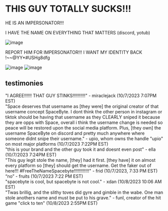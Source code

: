 # THIS GUY TOTALLY SUCKS!!!
HE IS AN IMPERSONATOR!!!

I HAVE THE NAME ON EVERYTHING THAT MATTERS (discord, yotub)

![image](rah/impersonatorsProfile.PNG)

REPORT HIM FOR IMPERSONATOR!!! I WANT MY IDENTITY BACK !~~@YY*#USHg8dfg

![image](rah/shock.png) ![image](rah/cry.png)

## testimonies
"I AGREE!!!!!! THAT GUY STINKS!!!!!!!!!!" - miraclejack (10/7/2023 7:07PM EST)<br>
"Space deserves that username as [they were] the original creator of that username concept SpaceByte. I dont think the other person in instagram or tiktok should be having that username as they CLEARLY sniped it because they are opps with Space, overall i think the username change is needed so peace will be restored upon the social media platform. Plus, [they own] the username SpaceByte on discord and pretty much anywhere where someone didnt snipe their username." - upio, whom owns the handle "upio" on most major platforms (10/7/2023 7:22PM EST) <br>
"this is your brand and the other guy took it and doesnt even post" - ella (10/7/2023 7:24PM EST)<br>
"This guy legit stole the name, [they] had it first. [they have] it on almost every platform so [they] should get the username. Get the faker out of here!!! #FreeTheNameSpacebyte!!!!!!!!!!!!" - frid (10/7/2023, 7:33 PM EST)<br>
“no” - fruits (10/7/2023 7:22 PM EST)<br>
"spacebyte is cool, but spacebyte is not cool." - xdan (10/8/2023 10:06 AM EST)<br>
"Twas brillig, and the slithy toves did gyre and gimble in the wabe. One man stole anothers name and must be put to his grave." - funl, creator of the hit game "click to ten" (10/8/2023 2:55PM EST)
